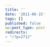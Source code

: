 ```yaml
---
title: ''
date: '2011-06-15'
tags: []
published: false
wp:post_type: post
redirects:
- "/?p=2712"
---
```


